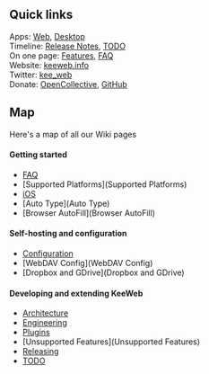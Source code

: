 ## Quick links

Apps: [Web](https://app.keeweb.info), [Desktop](https://github.com/keeweb/keeweb/releases/latest)  
Timeline: [Release Notes](https://github.com/keeweb/keeweb/blob/master/release-notes.md), [TODO](TODO)  
On one page: [Features](https://keeweb.info/#features), [FAQ](FAQ)  
Website: [keeweb.info](https://keeweb.info)  
Twitter: [kee_web](https://twitter.com/kee_web)  
Donate: [OpenCollective](https://opencollective.com/keeweb#support), [GitHub](https://github.com/sponsors/antelle)  

## Map

Here's a map of all our Wiki pages

#### Getting started

- [FAQ](FAQ)
- [Supported Platforms](Supported Platforms)
- [iOS](iOS)
- [Auto Type](Auto Type)
- [Browser AutoFill](Browser AutoFill)

#### Self-hosting and configuration

- [Configuration](Configuration)
- [WebDAV Config](WebDAV Config)
- [Dropbox and GDrive](Dropbox and GDrive)

#### Developing and extending KeeWeb

- [Architecture](Architecture)
- [Engineering](Engineering)
- [Plugins](Plugins)
- [Unsupported Features](Unsupported Features)
- [Releasing](Releasing)
- [TODO](TODO)